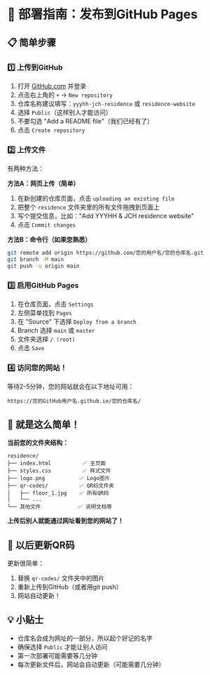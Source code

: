 # 🚀 部署指南：发布到GitHub Pages

## 📋 简单步骤

### 1️⃣ 上传到GitHub
1. 打开 [GitHub.com](https://github.com) 并登录
2. 点击右上角的 `+` → `New repository`
3. 仓库名称建议填写：`yyyhh-jch-residence` 或 `residence-website`
4. 选择 `Public`（这样别人才能访问）
5. 不要勾选 "Add a README file"（我们已经有了）
6. 点击 `Create repository`

### 2️⃣ 上传文件
有两种方法：

**方法A：网页上传（简单）**
1. 在新创建的仓库页面，点击 `uploading an existing file`
2. 把整个 `residence` 文件夹里的所有文件拖拽到页面上
3. 写个提交信息，比如："Add YYYHH & JCH residence website"
4. 点击 `Commit changes`

**方法B：命令行（如果您熟悉）**
```bash
git remote add origin https://github.com/您的用户名/您的仓库名.git
git branch -M main
git push -u origin main
```

### 3️⃣ 启用GitHub Pages
1. 在仓库页面，点击 `Settings`
2. 左侧菜单找到 `Pages`
3. 在 "Source" 下选择 `Deploy from a branch`
4. Branch 选择 `main` 或 `master`
5. 文件夹选择 `/ (root)`
6. 点击 `Save`

### 4️⃣ 访问您的网站！
等待2-5分钟，您的网站就会在以下地址可用：
```
https://您的GitHub用户名.github.io/您的仓库名/
```

## 🎯 就是这么简单！

**当前您的文件夹结构：**
```
residence/
├── index.html          ✅ 主页面
├── styles.css          ✅ 样式文件  
├── logo.png           ✅ Logo图片
├── qr-codes/          ✅ QR码文件夹
│   ├── floor_1.jpg    ✅ 所有QR码
│   └── ...
└── 其他文件            ✅ 说明文档等
```

**上传后别人就能通过网址看到您的网站了！**

## 🔄 以后更新QR码

更新很简单：
1. 替换 `qr-codes/` 文件夹中的图片
2. 重新上传到GitHub（或者用git push）
3. 网站自动更新！

## 💡 小贴士

- 仓库名会成为网址的一部分，所以起个好记的名字
- 确保选择 `Public` 才能让别人访问
- 第一次部署可能需要等几分钟
- 每次更新文件后，网站会自动更新（可能需要几分钟）